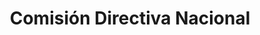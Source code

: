 ---
layout: sedes
title: Comisión Directiva Nacional
nameurl: comisiondirectivanacional
email: info@oajnu.org
socialmedia: 
- facebook: oajnu
- instagram: oajnu
- twitter: oajnu
---